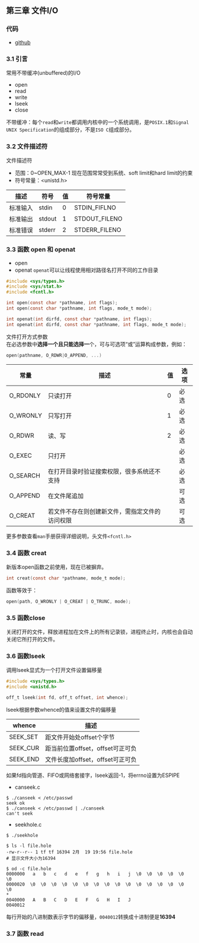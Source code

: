 ## 第三章 文件I/O

### 代码
- [github](https://github.com/jerryhanjj/apuecode/tree/master/ch03)

### 3.1 引言

常用不带缓冲(unbuffered)的I/O
- open
- read
- write
- lseek
- close

不带缓冲：每个`read`和`write`都调用内核中的一个系统调用，是`POSIX.1`和`Signal UNIX Specification`的组成部分，不是`ISO C`组成部分。

### 3.2 文件描述符
文件描述符
- 范围：0~OPEN_MAX-1
现在范围常常受到系统、soft limit和hard limit的约束
- 符号常量：<unistd.h>

|   描述   |  符号  | 值  |   符号常量    |
| -------- | ------ | --- | ------------- |
| 标准输入 | stdin  |  0  | STDIN_FIFLNO  |
| 标准输出 | stdout |  1  | STDOUT_FILENO |
| 标准错误 | stderr |  2  | STDERR_FILENO |

### 3.3 函数 open 和 openat

- open
- openat
`openat`可以让线程使用相对路径名打开不同的工作目录

```c
#include <sys/types.h>
#include <sys/stat.h>
#include <fcntl.h>

int open(const char *pathname, int flags);
int open(const char *pathname, int flags, mode_t mode);

int openat(int dirfd, const char *pathname, int flags);
int openat(int dirfd, const char *pathname, int flags, mode_t mode);
```

文件打开方式参数  
在必选参数中**选择一个且只能选择一**个，可与可选项“或”运算构成参数，例如：
```c
open(pathname, O_RDWR|O_APPEND, ...)
```

|   常量   |                      描述                      | 值  | 选项 |
| -------- | ---------------------------------------------- | --- | ---- |
| O_RDONLY |                    只读打开                    |  0  | 必选 |
| O_WRONLY |                    只写打开                    |  1  | 必选 |
|  O_RDWR  |                     读、写                     |  2  | 必选 |
|  O_EXEC  |                     只打开                     |     | 必选 |
| O_SEARCH |   在打开目录时验证搜索权限，很多系统还不支持   |     | 必选 |
| O_APPEND |                  在文件尾追加                  |     | 可选 |
| O_CREAT  | 若文件不存在则创建新文件，需指定文件的访问权限 |     | 可选 |

更多参数查看`man`手册获得详细说明，头文件`<fcntl.h>`

### 3.4 函数 creat
新版本open函数之前使用，现在已被摒弃。
```c
int creat(const char *pathname, mode_t mode);
```
函数等效于：
```c
open(path, O_WRONLY | O_CREAT | O_TRUNC, mode);
```

### 3.5 函数close
关闭打开的文件，释放进程加在文件上的所有记录锁，进程终止时，内核也会自动关闭它所打开的文件。

### 3.6 函数lseek
调用lseek显式为一个打开文件设置偏移量
```c
#include <sys/types.h>
#include <unistd.h>

off_t lseek(int fd, off_t offset, int whence);
```
lseek根据参数whence的值来设置文件的偏移量

|  whence  |               描述               |
| -------- | -------------------------------- |
| SEEK_SET |     距文件开始处offset个字节     |
| SEEK_CUR | 距当前位置offset，offset可正可负 |
| SEEK_END | 文件长度加offset，offset可正可负 |

如果fd指向管道、FIFO或网络套接字，lseek返回-1，将errno设置为ESPIPE
- canseek.c

```shell
$ ./canseek < /etc/passwd
seek ok
$ ./canseek < /etc/passwd | ./canseek   
can't seek
```

- seekhole.c

```shell
$ ./seekhole  

$ ls -l file.hole 
-rw-r--r-- 1 tf tf 16394 2月  19 19:56 file.hole
# 显示文件大小为16394

$ od -c file.hole 
0000000   a   b   c   d   e   f   g   h   i   j  \0  \0  \0  \0  \0  \0
0000020  \0  \0  \0  \0  \0  \0  \0  \0  \0  \0  \0  \0  \0  \0  \0  \0
*
0040000   A   B   C   D   E   F   G   H   I   J
0040012
```
每行开始的八进制数表示字节的偏移量，`0040012`转换成十进制便是**16394**

### 3.7 函数 read



























